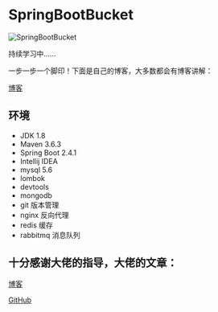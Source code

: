 # SpringBootBucket
![SpringBootBucket](https://s3.ax1x.com/2021/01/06/sV4rBn.png)

持续学习中......

一步一步一个脚印！下面是自己的博客，大多数都会有博客讲解：

[博客](https://luffy997.github.io/)

## 环境
- JDK 1.8
- Maven 3.6.3
- Spring Boot 2.4.1
- Intellij IDEA
- mysql 5.6
- lombok
- devtools
- mongodb
- git 版本管理
- nginx 反向代理
- redis 缓存
- rabbitmq 消息队列


## 十分感谢大佬的指导，大佬的文章：

[博客](https://www.xncoding.com/)

[GitHub](https://github.com/yidao620c)
